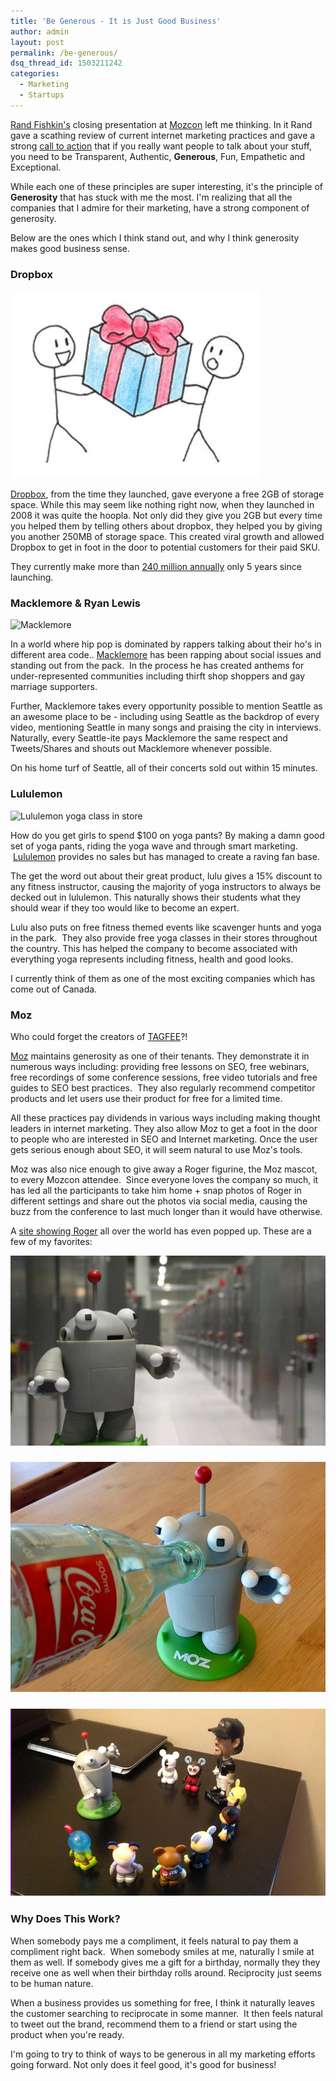 ```yaml
---
title: 'Be Generous - It is Just Good Business'
author: admin
layout: post
permalink: /be-generous/
dsq_thread_id: 1503211242
categories:
  - Marketing
  - Startups
---
```


[Rand Fishkin's][1] closing presentation at [Mozcon][2] left me thinking. In it Rand gave a scathing review of current internet marketing practices and gave a strong [call to action][3] that if you really want people to talk about your stuff, you need to be Transparent, Authentic, **Generous**, Fun, Empathetic and Exceptional.

While each one of these principles are super interesting, it's the principle of **Generosity** that has stuck with me the most. I'm realizing that all the companies that I admire for their marketing, have a strong component of generosity.

Below are the ones which I think stand out, and why I think generosity makes good business sense.

### Dropbox

<img class="size-full wp-image-554 alignnone" title="dropbox" src="/blog_assets/2013/07/dropbox.jpg" alt="dropbox" />

[Dropbox][4], from the time they launched, gave everyone a free 2GB of storage space. While this may seem like nothing right now, when they launched in 2008 it was quite the hoopla. Not only did they give you 2GB but every time you helped them by telling others about dropbox, they helped you by giving you another 250MB of storage space. This created viral growth and allowed Dropbox to get in foot in the door to potential customers for their paid SKU.

They currently make more than [240 million annually][5] only 5 years since launching.

### Macklemore & Ryan Lewis

<img title="Macklemore" src="http://25.media.tumblr.com/tumblr_mah6benEwp1qecqzgo1_1280.jpg" alt="Macklemore"  />

In a world where hip pop is dominated by rappers talking about their ho's in different area code.. [Macklemore][6] has been rapping about social issues and standing out from the pack.  In the process he has created anthems for under-represented communities including thirft shop shoppers and gay marriage supporters.

Further, Macklemore takes every opportunity possible to mention Seattle as an awesome place to be - including using Seattle as the backdrop of every video, mentioning Seattle in many songs and praising the city in interviews. Naturally, every Seattle-ite pays Macklemore the same respect and Tweets/Shares and shouts out Macklemore whenever possible.

On his home turf of Seattle, all of their concerts sold out within 15 minutes.

### Lululemon

<img title="Lululemon" src="http://www.itsallyogababy.com/wp-content/uploads/2010/09/lululemon_s640x480.jpg" alt="Lululemon yoga class in store" />

How do you get girls to spend $100 on yoga pants? By making a damn good set of yoga pants, riding the yoga wave and through smart marketing.  [Lululemon][7] provides no sales but has managed to create a raving fan base.

The get the word out about their great product, lulu gives a 15% discount to any fitness instructor, causing the majority of yoga instructors to always be decked out in lululemon. This naturally shows their students what they should wear if they too would like to become an expert.

Lulu also puts on free fitness themed events like scavenger hunts and yoga in the park.  They also provide free yoga classes in their stores throughout the country. This has helped the company to become associated with everything yoga represents including fitness, health and good looks.

I currently think of them as one of the most exciting companies which has come out of Canada.

### Moz

Who could forget the creators of [TAGFEE][3]?!

[Moz][8] maintains generosity as one of their tenants. They demonstrate it in numerous ways including: providing free lessons on SEO, free webinars, free recordings of some conference sessions, free video tutorials and free guides to SEO best practices.  They also regularly recommend competitor products and let users use their product for free for a limited time.

All these practices pay dividends in various ways including making thought leaders in internet marketing. They also allow Moz to get a foot in the door to people who are interested in SEO and Internet marketing. Once the user gets serious enough about SEO, it will seem natural to use Moz's tools.

Moz was also nice enough to give away a Roger figurine, the Moz mascot, to every Mozcon attendee.  Since everyone loves the company so much, it has led all the participants to take him home + snap photos of Roger in different settings and share out the photos via social media, causing the buzz from the conference to last much longer than it would have otherwise.

A [site showing Roger][9] all over the world has even popped up. These are a few of my favorites:

<img class="size-full wp-image-552 " title="Roger in a datacenter " src="/blog_assets/2013/07/4.jpg" alt="Roger in a datacenter" />

### [<img class="size-full wp-image-551 " title="Roger on Coke" src="/blog_assets/2013/07/2.jpg" alt="Roger on Coke"  />][10]

### [<img class="size-full wp-image-549 " title="Roger made some friends" src="/blog_assets/2013/07/1.jpg" alt="Roger made some friends"  />][11]

### Why Does This Work?

When somebody pays me a compliment, it feels natural to pay them a compliment right back.  When somebody smiles at me, naturally I smile at them as well. If somebody gives me a gift for a birthday, normally they they receive one as well when their birthday rolls around. Reciprocity just seems to be human nature.

When a business provides us something for free, I think it naturally leaves the customer searching to reciprocate in some manner.  It then feels natural to tweet out the brand, recommend them to a friend or start using the product when you're ready.

I'm going to try to think of ways to be generous in all my marketing efforts going forward. Not only does it feel good, it's good for business!

[1]: http://www.moz.com/rand
[2]: http://moz.com/mozcon
[3]: http://www.geekwire.com/2013/rand-fishkins-6-ingredients-great-marketing/
[4]: http://www.dropbox.com
[5]: http://en.wikipedia.org/wiki/Dropbox_(service)
[6]: http://www.macklemore.com
[7]: http://www.lululemon.com
[8]: http://www.moz.com
[9]: http://www.whereisroger.com
[10]: /blog_assets/2013/07/2.jpg
[11]: /blog_assets/2013/07/1.jpg